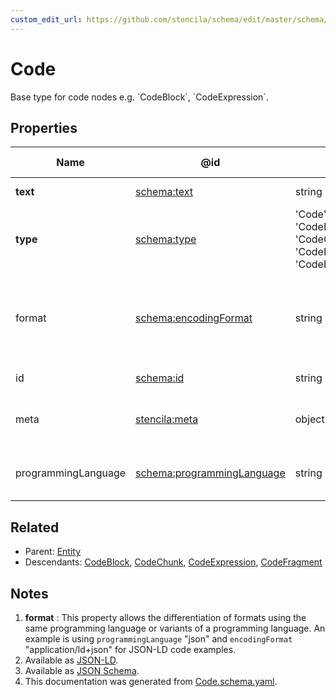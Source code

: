 ```yaml
---
custom_edit_url: https://github.com/stencila/schema/edit/master/schema/Code.schema.yaml
---
```


# Code

Base type for code nodes e.g. \`CodeBlock\`, \`CodeExpression\`.

## Properties

| Name                | @id                                                                  | Type                                                               | Description                                                                             | Inherited from               |
| ------------------- | -------------------------------------------------------------------- | ------------------------------------------------------------------ | --------------------------------------------------------------------------------------- | ---------------------------- |
| **text**            | [schema:text](https://schema.org/text)                               | string                                                             | The text of the code.                                                                   | [Code](../code/Code.md)      |
| **type**            | [schema:type](https://schema.org/type)                               | 'Code', 'CodeBlock', 'CodeChunk', 'CodeExpression', 'CodeFragment' | The name of the type.                                                                   | [Entity](../other/Entity.md) |
| format              | [schema:encodingFormat](https://schema.org/encodingFormat)           | string                                                             | Media type, typically expressed using a MIME format, of the code. See note [1](#notes). | [Code](../code/Code.md)      |
| id                  | [schema:id](https://schema.org/id)                                   | string                                                             | The identifier for this item.                                                           | [Entity](../other/Entity.md) |
| meta                | [stencila:meta](https://schema.stenci.la/meta.jsonld)                | object                                                             | Metadata associated with this item.                                                     | [Entity](../other/Entity.md) |
| programmingLanguage | [schema:programmingLanguage](https://schema.org/programmingLanguage) | string                                                             | The programming language of the code.                                                   | [Code](../code/Code.md)      |

## Related

-   Parent: [Entity](../other/Entity.md)
-   Descendants: [CodeBlock](../code/CodeBlock.md), [CodeChunk](../code/CodeChunk.md), [CodeExpression](../code/CodeExpression.md), [CodeFragment](../code/CodeFragment.md)

## Notes

1.  **format** : This property allows the differentiation of formats using the same programming language or variants of a programming language. An example is using `programmingLanguage` "json" and `encodingFormat` "application/ld+json" for JSON-LD code examples.
2.  Available as [JSON-LD](https://schema.stenci.la/Code.jsonld).
3.  Available as [JSON Schema](https://schema.stenci.la/v1/Code.schema.json).
4.  This documentation was generated from [Code.schema.yaml](https://github.com/stencila/schema/blob/master/schema/Code.schema.yaml).
